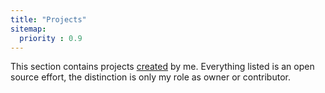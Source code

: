 ```yaml
---
title: "Projects"
sitemap:
  priority : 0.9
---
```

<!--

This page represents the landing page for "projects" section. It is also shown under the homepage header for "projects".
It should be therefore relatively short and sweet.

IN the dfault theme, "projects" is divided among "Creations" you authored and "contributions" made to others projects.

-->

This section contains projects [created](/projects/creations) by me.  Everything listed is an open source effort, the
distinction is only my role as owner or contributor.
